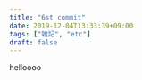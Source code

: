 ```yaml
---
title: "6st commit"
date: 2019-12-04T13:33:39+09:00
tags: ["雑記", "etc"]
draft: false
---
```


helloooo
